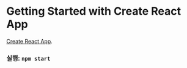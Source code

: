 # Getting Started with Create React App

[Create React App](https://github.com/facebook/create-react-app).

### 실행: `npm start`

